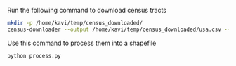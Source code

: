 
Run the following command to download census tracts

```bash
mkdir -p /home/kavi/temp/census_downloaded/
census-downloader --output /home/kavi/temp/census_downloaded/usa.csv --columns INTPTLAT INTPTLON POP100 SUMLEV --filter-level 140
```

Use this command to process them into a shapefile

```bash
python process.py
```